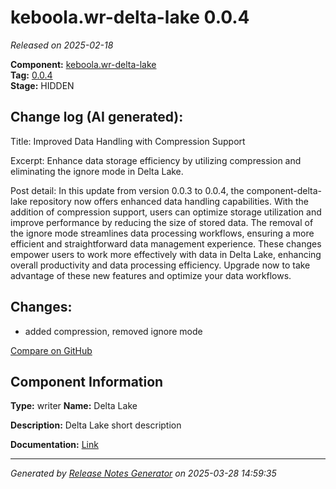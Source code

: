 #  keboola.wr-delta-lake 0.0.4

_Released on 2025-02-18_

**Component:** [keboola.wr-delta-lake](https://github.com/keboola/component-delta-lake)  
**Tag:** [0.0.4](https://github.com/keboola/component-delta-lake/releases/tag/0.0.4)  
**Stage:** HIDDEN


## Change log (AI generated):
Title: Improved Data Handling with Compression Support

Excerpt: Enhance data storage efficiency by utilizing compression and eliminating the ignore mode in Delta Lake.

Post detail: In this update from version 0.0.3 to 0.0.4, the component-delta-lake repository now offers enhanced data handling capabilities. With the addition of compression support, users can optimize storage utilization and improve performance by reducing the size of stored data. The removal of the ignore mode streamlines data processing workflows, ensuring a more efficient and straightforward data management experience. These changes empower users to work more effectively with data in Delta Lake, enhancing overall productivity and data processing efficiency. Upgrade now to take advantage of these new features and optimize your data workflows.



## Changes:



- added compression, removed ignore mode 



[Compare on GitHub](https://github.com/keboola/component-delta-lake/compare/0.0.3...0.0.4)



## Component Information
**Type:** writer
**Name:** Delta Lake

**Description:** Delta Lake short description


**Documentation:** [Link](https://github.com/keboola/component-delta-lake.git/blob/master/README.md)



---
_Generated by [Release Notes Generator](https://github.com/keboola/release-notes-generator)
on 2025-03-28 14:59:35_